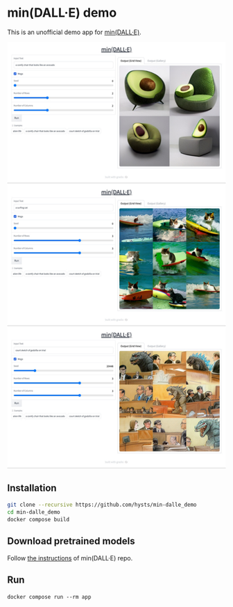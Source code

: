 # min(DALL·E) demo
This is an unofficial demo app for [min(DALL·E)](https://github.com/kuprel/min-dalle).

![](assets/screenshot_01.jpg)
![](assets/screenshot_02.jpg)
![](assets/screenshot_03.jpg)

## Installation
```bash
git clone --recursive https://github.com/hysts/min-dalle_demo
cd min-dalle_demo
docker compose build
```

## Download pretrained models
Follow [the instructions](https://github.com/kuprel/min-dalle#setup) of min(DALL·E) repo.

## Run
```baash
docker compose run --rm app
```
